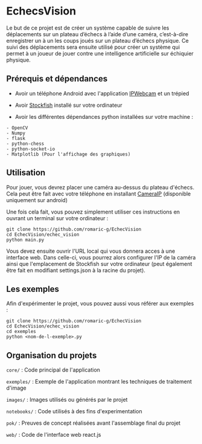 # EchecsVision

Le but de ce projet est de créer un système capable de suivre les déplacements sur un
plateau d’échecs à l’aide d’une caméra, c’est-à-dire enregistrer un à un les coups joués sur un plateau
d’échecs physique. Ce suivi des déplacements sera ensuite utilisé pour créer un système qui
permet à un joueur de jouer contre une intelligence artificielle sur échiquier physique.

## Prérequis et dépendances

- Avoir un téléphone Android avec l'application [IPWebcam](https://play.google.com/store/apps/details?id=com.pas.webcam&hl=fr&gl=US) et un trépied

- Avoir [Stockfish](https://stockfishchess.org/) installé sur votre ordinateur

- Avoir les différentes dépendances python installées sur votre machine :

```
- OpenCV
- Numpy
- flask
- python-chess
- python-socket-io
- Matplotlib (Pour l'affichage des graphiques)
```

## Utilisation

Pour jouer, vous devrez placer une caméra au-dessus du plateau d'échecs. Cela peut être fait avec votre téléphone en installant [CameraIP](https://play.google.com/store/apps/details?id=com.pas.webcam&hl=fr&gl=US) (disponible uniquement sur android)

Une fois cela fait, vous pouvez simplement utiliser ces instructions en ouvrant un terminal sur votre ordinateur :

    git clone https://github.com/romaric-g/EchecVision
    cd EchecVision/echec_vision
    python main.py

Vous devez ensuite ouvrir l'URL local qui vous donnera acces à une interface web.
Dans celle-ci, vous pourrez alors configurer l'IP de la caméra ainsi que l'emplacement de Stockfish sur votre ordinateur (peut également être fait en modifiant settings.json à la racine du projet).

## Les exemples

Afin d'expérimenter le projet, vous pouvez aussi vous référer aux exemples :

    git clone https://github.com/romaric-g/EchecVision
    cd EchecVision/echec_vision
    cd exemples
    python <nom-de-l-exemple>.py

## Organisation du projets

`core/` : Code principal de l'application

`exemples/` : Exemple de l'application montrant les techniques de traitement d'image

`images/` : Images utilisés ou générés par le projet

`notebooks/` : Code utilisés à des fins d'experimentation

`pok/` : Preuves de concept réalisées avant l'assemblage final du projet

`web/` : Code de l'interface web react.js
